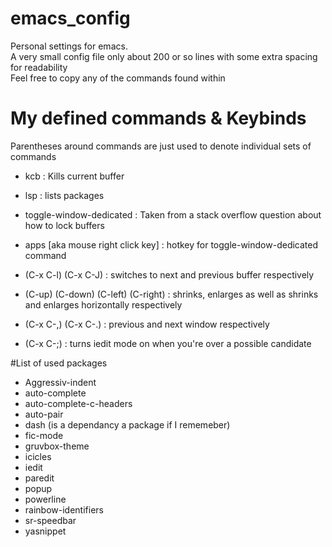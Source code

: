 # emacs_config
Personal settings for emacs. <br>
A very small config file only about 200 or so lines with some extra spacing for readability <br>
Feel free to copy any of the commands found within

# My defined commands & Keybinds

Parentheses around commands are just used to denote individual sets of commands

- kcb : Kills current buffer

- lsp : lists packages

- toggle-window-dedicated :   Taken from a stack overflow question about how to lock buffers 

- apps [aka mouse right click key] : hotkey for toggle-window-dedicated command

- (C-x C-l) (C-x C-J) : switches to next and previous buffer respectively 

- (C-up) (C-down) (C-left) (C-right) : shrinks, enlarges as well as shrinks and enlarges horizontally respectively

- (C-x C-,) (C-x C-.) : previous and next window respectively

- (C-x C-;) : turns iedit mode on when you're over a possible candidate

#List of used packages

- Aggressiv-indent
- auto-complete
- auto-complete-c-headers
- auto-pair
- dash (is a dependancy a package if I rememeber)
- fic-mode
- gruvbox-theme
- icicles
- iedit
- paredit
- popup
- powerline
- rainbow-identifiers
- sr-speedbar
- yasnippet
